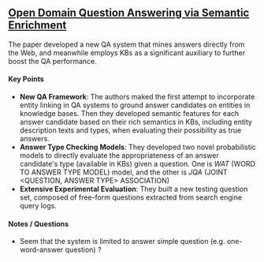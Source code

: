 ## [Open Domain Question Answering via Semantic Enrichment](https://www.microsoft.com/en-us/research/publication/open-domain-question-answering-via-semantic-enrichment/)

The paper developed a new QA system that mines answers directly from the Web, and meanwhile employs KBs as a significant auxiliary to further boost the QA performance.

#### Key Points

- **New QA Framework**: The authors maked the first attempt to incorporate entity linking in QA systems to ground answer candidates on entities in knowledge bases. Then they developed semantic features for each answer candidate based on their rich semantics in KBs, including entity description texts and types, when evaluating their possibility as true answers.
- **Answer Type Checking Models**: They developed two novel probabilistic models to directly evaluate the appropriateness of an answer candidate's  type (available in KBs) given a question. One is *WAT* (WORD TO ANSWER TYPE MODEL) model, and the other is *JQA* (JOINT <QUESTION, ANSWER TYPE> ASSOCIATION)
- **Extensive Experimental Evaluation**: They built a new testing question set, composed of free-form questions extracted from search engine query logs.

#### Notes / Questions

- Seem that the system is limited to answer simple question (e.g. one-word-answer question) ?